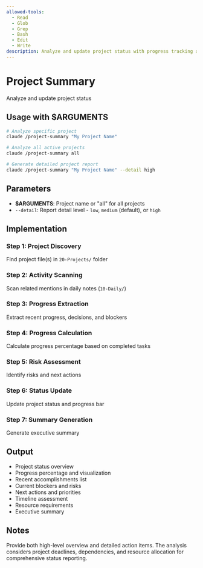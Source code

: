 ```yaml
---
allowed-tools:
  - Read
  - Glob
  - Grep
  - Bash
  - Edit
  - Write
description: Analyze and update project status with progress tracking and executive summaries
---
```


# Project Summary

Analyze and update project status

## Usage with $ARGUMENTS

```bash
# Analyze specific project
claude /project-summary "My Project Name"

# Analyze all active projects
claude /project-summary all

# Generate detailed project report
claude /project-summary "My Project Name" --detail high
```

## Parameters

- **$ARGUMENTS**: Project name or "all" for all projects
- `--detail`: Report detail level - `low`, `medium` (default), or `high`

## Implementation

### Step 1: Project Discovery
Find project file(s) in `20-Projects/` folder

### Step 2: Activity Scanning
Scan related mentions in daily notes (`10-Daily/`)

### Step 3: Progress Extraction
Extract recent progress, decisions, and blockers

### Step 4: Progress Calculation
Calculate progress percentage based on completed tasks

### Step 5: Risk Assessment
Identify risks and next actions

### Step 6: Status Update
Update project status and progress bar

### Step 7: Summary Generation
Generate executive summary

## Output

- Project status overview
- Progress percentage and visualization
- Recent accomplishments list
- Current blockers and risks
- Next actions and priorities
- Timeline assessment
- Resource requirements
- Executive summary

## Notes

Provide both high-level overview and detailed action items. The analysis considers project deadlines, dependencies, and resource allocation for comprehensive status reporting.